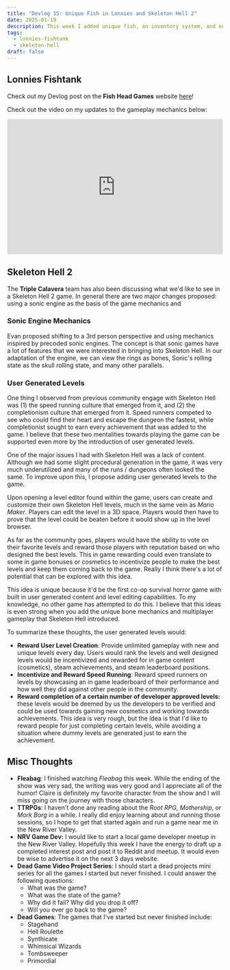 ```yaml
---
title: "Devlog 15: Unique Fish in Lonnies and Skeleton Hell 2"
date: 2025-01-19
description: This week I added unique fish, an inventory system, and new walking mechanics to Lonnies Fishtank. I also started brainstorming and discussing ideas for Skeleton Hell 2 with the Triple Calavera team
tags:
  - lonnies-fishtank
  - skeleton-hell
draft: false
---
```


## Lonnies Fishtank

Check out my Devlog post on the **Fish Head Games** website [here](https://fish-head-games.github.io/devlogs/devlog-3-2025-01-19/)!

Check out the video on my updates to the gameplay mechanics below:

<iframe width="100%" height="315" src="https://www.youtube.com/embed/JN2AlLXcSCo?si=ytbHcP1HlMBcKFum" title="YouTube video player" frameborder="0" allow="accelerometer; autoplay; clipboard-write; encrypted-media; gyroscope; picture-in-picture; web-share" referrerpolicy="strict-origin-when-cross-origin" allowfullscreen></iframe>

## Skeleton Hell 2

The **Triple Calavera** team has also been discussing what we'd like to see in a Skeleton Hell 2 game. In general there are two major changes proposed: using a sonic engine as the basis of the game mechanics and 

### Sonic Engine Mechanics

Evan proposed shifting to a 3rd person perspective and using mechanics inspired by precoded sonic engines. The concept is that sonic games have a lot of features that we were interested in bringing into Skeleton Hell. In our adaptation of the engine, we can view the rings as bones, Sonic's rolling state as the skull rolling state, and many other parallels.

### User Generated Levels

One thing I observed from previous community engage with Skeleton Hell was (1) the speed running culture that emerged from it, and (2) the completionism culture that emerged from it. Speed runners competed to see who could find their heart and escape the dungeon the fastest, while completionist sought to earn every achievement that was added to the game. I believe that these two mentalities towards playing the game can be supported even more by the introduction of user generated levels.

One of the major issues I had with Skeleton Hell was a lack of content. Although we had some slight procedural generation in the game, it was very much underutilized and many of the runs / dungeons often looked the same. To improve upon this, I propose adding user generated levels to the game.

Upon opening a level editor found within the game, users can create and customize their own Skeleton Hell levels, much in the same vein as *Mario Maker*. Players can edit the level in a 3D space. Players would then have to prove that the level could be beaten before it would show up in the level browser. 

As far as the community goes, players would have the ability to vote on their favorite levels and reward those players with reputation based on who designed the best levels. This in game rewarding could even translate to some in game bonuses or cosmetics to incentivize people to make the best levels and keep them coming back to the game. Really I think there's a lot of potential that can be explored with this idea.

This idea is unique because it'd be the first co-op survival horror game with built in user generated content and level editing capabilities. To my knowledge, no other game has attempted to do this. I believe that this ideas is even strong when you add the unique bone mechanics and multiplayer gameplay that Skeleton Hell introduced.

To summarize these thoughts, the user generated levels would:
- **Reward User Level Creation**: Provide unlimited gameplay with new and unique levels every day. Users would rank the levels and well designed levels would be incentivized and rewarded for in game content (cosmetics), steam achievements, and steam leaderboard positions.
- **Incentivize and Reward Speed Running**: Reward speed runners on levels by showcasing an in game leaderboard of their performance and how well they did against other people in the community.
- **Reward completion of a certain number of developer approved levels:** these levels would be deemed by us the developers to be verified and could be used towards gaining new cosmetics and working towards achievements. This idea is very rough, but the idea is that I'd like to reward people for just completing certain levels, while avoiding a situation where dummy levels are generated just to earn the achievement.

## Misc Thoughts 

- **Fleabag**: I finished watching *Fleabag* this week. While the ending of the show was very sad, the writing was very good and I appreciate all of the humor! Claire is definitely my favorite character from the show and I will miss going on the journey with those characters.
- **TTRPGs**: I haven't done any reading about the *Root RPG*, *Mothership*, or *Mork Borg* in a while. I really did enjoy learning about and running those sessions, so I hope to get that started again and run a game near me in the New River Valley.
- **NRV Game Dev:** I would like to start a local game developer meetup in the New River Valley. Hopefully this week I have the energy to draft up a completed interest post and post it to Reddit and meetup. It would even be wise to advertise it on the next 3 days website.
- **Dead Game Video Project Series**: I should start a dead projects mini series for all the games I started but never finished. I could answer the following questions: 
	- What was the game?
	- What was the state of the game?
	- Why did it fail? Why did you drop it off?
	- Will you ever go back to the game?
- **Dead Games**: The games that I've started but never finished include:
	- Stagehand
	- Hell Roulette 
	- Synthicate
	- Whimsical Wizards
	- Tombsweeper
	- Primordial 